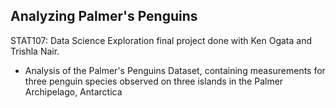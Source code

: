 ## Analyzing Palmer's Penguins
STAT107: Data Science Exploration final project done with Ken Ogata and Trishla Nair. <br>
- Analysis of the Palmer's Penguins Dataset, containing measurements for three penguin species observed on three islands in the Palmer Archipelago, Antarctica
